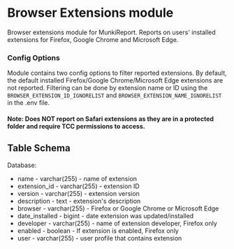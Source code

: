 Browser Extensions module
==============

Browser extensions module for MunkiReport. Reports on users' installed extensions for Firefox, Google Chrome and Microsoft Edge. 

### Config Options

Module contains two config options to filter reported extensions. By default, the default installed Firefox/Google Chrome/Microsoft Edge extensions are not reported. Filtering can be done by extension name or ID using the `BROWSER_EXTENSION_ID_IGNORELIST` and `BROWSER_EXTENSION_NAME_IGNORELIST` in the .env file.

#### Note: Does NOT report on Safari extensions as they are in a protected folder and require TCC permissions to access.


Table Schema
-----

Database:
* name - varchar(255) - name of extension
* extension_id - varchar(255) - extension ID
* version - varchar(255) - extension version
* description - text - extension's description
* browser - varchar(255) - Firefox or Google Chrome or Microsoft Edge
* date_installed - bigint - date extension was updated/installed
* developer - varchar(255) - name of extension developer, Firefox only
* enabled - boolean - If extension is enabled, Firefox only
* user - varchar(255) - user profile that contains extension

